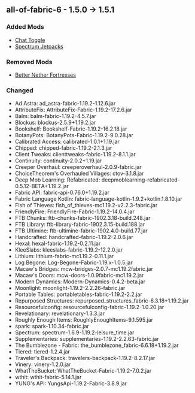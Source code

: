 ## all-of-fabric-6 - 1.5.0 -> 1.5.1

### Added Mods

* [Chat Toggle](https://www.curseforge.com/minecraft/mc-mods/chat-toggle)
* [Spectrum Jetpacks](https://www.curseforge.com/minecraft/mc-mods/spectrum-jetpacks)

### Removed Mods

* [Better Nether Fortresses](https://www.curseforge.com/minecraft/mc-mods/yungs-better-nether-fortresses-fabric)

### Changed

- Ad Astra: ad_astra-fabric-1.19.2-1.12.6.jar  
- AttributeFix: AttributeFix-Fabric-1.19.2-17.2.6.jar  
- Balm: balm-fabric-1.19.2-4.5.7.jar  
- Blockus: blockus-2.5.9+1.19.2.jar  
- Bookshelf: Bookshelf-Fabric-1.19.2-16.2.18.jar  
- BotanyPots: BotanyPots-Fabric-1.19.2-9.0.28.jar  
- Calibrated Access: calibrated-1.0.1+1.19.jar  
- Chipped: chipped-fabric-1.19.2-2.1.3.jar  
- Client Tweaks: clienttweaks-fabric-1.19.2-8.1.1.jar  
- Continuity: continuity-2.0.2+1.19.jar  
- Creeper Overhaul: creeperoverhaul-2.0.9-fabric.jar  
- ChoiceTheorem's Overhauled Villages: ctov-3.1.8.jar  
- Deep Mob Learning: Refabricated: deepmoblearning-refabricated-0.5.12-BETA+1.19.2.jar  
- Fabric API: fabric-api-0.76.0+1.19.2.jar  
- Fabric Language Kotlin: fabric-language-kotlin-1.9.2+kotlin.1.8.10.jar  
- Fish of Thieves: fish_of_thieves-mc1.19.2-v2.2.3-fabric.jar  
- FriendlyFire: FriendlyFire-Fabric-1.19.2-14.0.4.jar  
- FTB Chunks: ftb-chunks-fabric-1902.3.18-build.248.jar  
- FTB Library: ftb-library-fabric-1902.3.15-build.188.jar  
- FTB Ultimine: ftb-ultimine-fabric-1902.4.0-build.77.jar  
- Handcrafted: handcrafted-fabric-1.19.2-2.0.6.jar  
- Hexal: hexal-fabric-1.19.2-0.2.11.jar  
- KleeSlabs: kleeslabs-fabric-1.19.2-12.2.0.jar  
- Lithium: lithium-fabric-mc1.19.2-0.11.1.jar  
- Log Begone: Log-Begone-Fabric-1.19.x-1.0.5.jar  
- Macaw's Bridges: mcw-bridges-2.0.7-mc1.19.2fabric.jar  
- Macaw's Doors: mcw-doors-1.0.9fabric-mc1.19.2.jar  
- Modern Dynamics: Modern-Dynamics-0.4.2-beta.jar  
- Moonlight: moonlight-1.19.2-2.2.26-fabric.jar  
- Portable Tables: portabletables-fabric-1.19.2-2.2.jar  
- Repurposed Structures: repurposed_structures_fabric-6.3.18+1.19.2.jar  
- Resourcefulconfig: resourcefulconfig-fabric-1.19.2-1.0.20.jar  
- Revelationary: revelationary-1.3.3.jar  
- Roughly Enough Items: RoughlyEnoughItems-9.1.595.jar  
- spark: spark-1.10.34-fabric.jar  
- Spectrum: spectrum-1.6.9-1.19.2-leisure_time.jar  
- Supplementaries: supplementaries-1.19.2-2.2.63-fabric.jar  
- The Bumblezone - Fabric: the_bumblezone_fabric-6.6.18+1.19.2.jar  
- Tiered: tiered-1.2.4.jar  
- Traveler's Backpack: travelers-backpack-1.19.2-8.2.17.jar  
- Vinery: vinery-1.2.0.jar  
- WhatTheBucket: WhatTheBucket-Fabric-1.19.2-7.0.2.jar  
- wthit: wthit-fabric-5.14.1.jar  
- YUNG's API: YungsApi-1.19.2-Fabric-3.8.9.jar  

